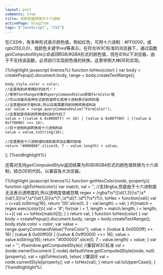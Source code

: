 ```yaml
---
layout: post
comments: true
title: 将颜色值转换为十六进制
activePage: blogItem
tags: ["JavaScript", "CSS"]
---
```


在*CSS*中，有多种形式表示颜色值，例如红色，可用十六进制：*#FF0000*，或*rgb(255,0,0)*，或颜色关键字*red*等表示。在符合*W3C*标准的浏览器下，通过函数*getComputedStyle()*会返回*RGB*/*RGBA*形式的颜色值，但在*IE9*以下浏览器，由于不支持该函数，必须自行实现颜色值的转换。这里举例大神*DE*的实现。

{%highlight javascript linenos%}
function toHex(color) {
	var body  = createPopup().document.body,
	  	range = body.createTextRange();

	body.style.color = color;
	//这里用到非常精妙的技巧！！
	//使用TextRange对象的queryCommandValue获取ForeColor值
	//可以间接将各种形式颜色值转化成用十进制表示BGR的值
	//注意是BGR不是RGB,所以后面需要将BGR再转换成RGB
	var value = range.queryCommandValue("ForeColor");
	//这里就是将BGR转换成RGB的代码了
	value = ((value & 0x0000ff) << 16) | (value & 0x00ff00) | ((value & 0xff0000) >>> 16);
	//将十进制RGB转换成十六进制RGB
	value = value.toString(16);

	//这里是给十六进制值RGB前面添加必要的前缀
	return "#000000".slice(0, 7 - value.length) + value;
};
{%endhighlight%}

还需对支持*getComputedStyle*返回结果为*RGB*/*RGBA*形式的颜色值转换为十六进制，结合*DE*的代码，以兼容各大浏览器。

{%highlight javascript linenos%}
function getHexColor(node, property){
    function rgbToHex(color){
        var match,
            val = '', 
            //支持rgba,但是由于十六进制是无法表示透明度的,所以透明度值被忽略
            regex = /rgba?\s*\((\d{1,3})\s*,\s*(\d{1,3})\s*,\s*(\d{1,3})\s*(?:,\s*\d(?:\.\d*)?\s*)?\)/i,
            toHex = function(val){
                val = (+val).toString(16);
                return '00'.slice(0, 2 - val.length) + val;
            }
        if((match = regex.exec(color))){
            val = '#';
            for(var i = 1, length = match.length; i < length; i++){
                val += toHex(match[i]); 
            }
        }
        return val;
    }
    function toHex(color) {
        var body  = createPopup().document.body,
            range = body.createTextRange();
        body.style.color = color;
        var value = range.queryCommandValue("ForeColor");
        value = ((value & 0x0000ff) << 16) | (value & 0x00ff00) | ((value & 0xff0000) >>> 16);
        value = value.toString(16);
        return "#000000".slice(0, 7 - value.length) + value;
    }
    var val = '';
    if(window.getComputedStyle){
        //兼容W3C标准
        val = (node.ownerDocument || node).defaultView.getComputedStyle(node, null)[property];
        val = rgbToHex(val);
    }else{
        //兼容IE
        val = node.currentStyle[property];
        val = toHex(val);
    }
    return val.toUpperCase();
}
{%endhighlight%}